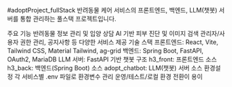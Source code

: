 #adoptProject_fullStack
반려동물 케어 서비스의 프론트엔드, 백엔드, LLM(챗봇) 서버를 통합 관리하는 풀스택 프로젝트입니다.

주요 기능
반려동물 정보 관리 및 입양 상담
AI 기반 피부 진단 및 이미지 검색
관리자/사용자 권한 관리, 공지사항 등 다양한 서비스 제공
기술 스택
프론트엔드: React, Vite, Tailwind CSS, Material Tailwind, ag-grid
백엔드: Spring Boot, FastAPI, OAuth2, MariaDB
LLM 서버: FastAPI 기반 챗봇
구조
h3_front: 프론트엔드 소스
h3_back: 백엔드(Spring Boot) 소스
adopt_chatbot: LLM(챗봇) 서버 소스
환경설정
각 서비스별 .env 파일로 환경변수 관리
운영/테스트/로컬 환경 전환이 용이
